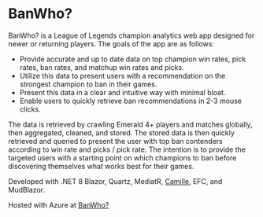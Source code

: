 # <h1>BanWho?</h1>


BanWho? is a League of Legends champion analytics web app designed for newer or returning players. The goals of the app are as follows:
- Provide accurate and up to date data on top champion win rates, pick rates, ban rates, and matchup win rates and picks.
- Utilize this data to present users with a recommendation on the strongest champion to ban in their games.
- Present this data in a clear and intuitive way with minimal bloat.
- Enable users to quickly retrieve ban recommendations in 2-3 mouse clicks.

The data is retrieved by crawling Emerald 4+ players and matches globally, then aggregated, cleaned, and stored. The stored data is then quickly retrieved and queried to present the user with top ban contenders according to win rate and picks / pick rate.
The intention is to provide the targeted users with a starting point on which champions to ban before discovering themselves what works best for their games.

Developed with .NET 8 Blazor, Quartz, MediatR, [Camille](https://github.com/MingweiSamuel/Camille), EFC, and MudBlazor.

Hosted with Azure at [BanWho?](BanWho.info)